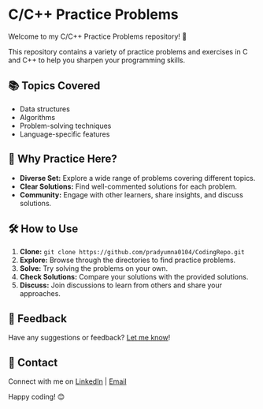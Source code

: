 # C/C++ Practice Problems

Welcome to my C/C++ Practice Problems repository! 🚀

This repository contains a variety of practice problems and exercises in C and C++ to help you sharpen your programming skills.

## 📚 Topics Covered

- Data structures
- Algorithms
- Problem-solving techniques
- Language-specific features

## 🌟 Why Practice Here?

- **Diverse Set:** Explore a wide range of problems covering different topics.
- **Clear Solutions:** Find well-commented solutions for each problem.
- **Community:** Engage with other learners, share insights, and discuss solutions.

## 🛠️ How to Use

1. **Clone:** `git clone https://github.com/pradyumna0104/CodingRepo.git`
2. **Explore:** Browse through the directories to find practice problems.
3. **Solve:** Try solving the problems on your own.
4. **Check Solutions:** Compare your solutions with the provided solutions.
5. **Discuss:** Join discussions to learn from others and share your approaches.

## 📢 Feedback

Have any suggestions or feedback? [Let me know](sahumanika874@gmail.com)!

## 💬 Contact

Connect with me on [LinkedIn](https://www.linkedin.com/in/pradyumna-sahu-5b2800258) | [Email](sahumanika874@gmail.com)

Happy coding! 😊

